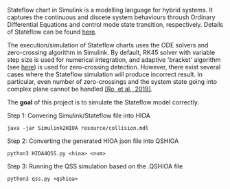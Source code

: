 Stateflow chart in Simulink is a modelling language for hybrid systems. It captures the continuous and discete system behaviours throush Ordinary Differential Equations and control mode state transition, respectively. Details of Stateflow can be found [here](https://www.mathworks.com/help/stateflow/ref/chart.html). 

The execution/simulation of Stateflow charts uses the ODE solvers and zero-crossing algorithm in Simulink. By default, RK45 solver with variable step size is used for numerical integration, and adaptive 'bracket' algorithm (see [here](https://folk.ntnu.no/skoge/prost/proceedings/ifac2008/data/papers/3498.pdf)) is used for zero-crossing detection. However, there exist several cases where the Stateflow simulation will produce incorrect result. In particular, even number of zero-crossings and the system state going into complex plane cannot be handled [[Ro, et al., 2019]](https://dl.acm.org/doi/pdf/10.1145/3359986.3361198).

The **goal** of this project is to simulate the Stateflow model correctly.


Step 1: Convering Simulink/Stateflow file into HIOA

    java -jar Simulink2HIOA resource/collision.mdl

Step 2: Converting the generated HIOA json file into QSHIOA

    python3 HIOA4QSS.py <hioa> <num>

Step 3: Running the QSS simulation based on the .QSHIOA file

    python3 qss.py <qshioa>

